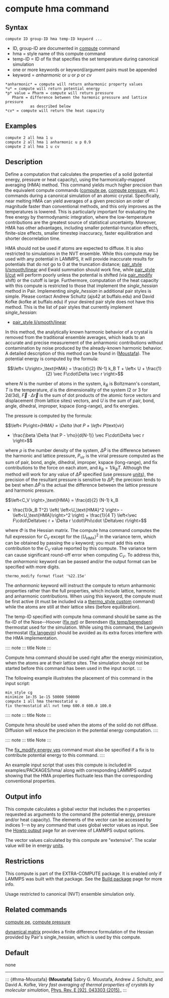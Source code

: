 # compute hma command

## Syntax

``` LAMMPS
compute ID group-ID hma temp-ID keyword ...
```

-   ID, group-ID are documented in [compute](compute) command
-   hma = style name of this compute command
-   temp-ID = ID of fix that specifies the set temperature during
    canonical simulation
-   one or more keywords or keyword/argument pairs must be appended
-   keyword = *anharmonic* or *u* or *p* or *cv*

<!-- -->

    *anharmonic* = compute will return anharmonic property values
    *u* = compute will return potential energy
    *p* value = Pharm = compute will return pressure
       Pharm = difference between the harmonic pressure and lattice pressure
               as described below
    *cv* = compute will return the heat capacity

## Examples

``` LAMMPS
compute 2 all hma 1 u
compute 2 all hma 1 anharmonic u p 0.9
compute 2 all hma 1 u cv
```

## Description

Define a computation that calculates the properties of a solid
(potential energy, pressure or heat capacity), using the
harmonically-mapped averaging (HMA) method. This command yields much
higher precision than the equivalent compute commands ([compute
pe](compute_pe), [compute pressure](compute_pressure), etc.) commands
during a canonical simulation of an atomic crystal. Specifically, near
melting HMA can yield averages of a given precision an order of
magnitude faster than conventional methods, and this only improves as
the temperatures is lowered. This is particularly important for
evaluating the free energy by thermodynamic integration, where the
low-temperature contributions are the greatest source of statistical
uncertainty. Moreover, HMA has other advantages, including smaller
potential-truncation effects, finite-size effects, smaller timestep
inaccuracy, faster equilibration and shorter decorrelation time.

HMA should not be used if atoms are expected to diffuse. It is also
restricted to simulations in the NVT ensemble. While this compute may be
used with any potential in LAMMPS, it will provide inaccurate results
for potentials that do not go to 0 at the truncation distance;
[pair_style lj/smooth/linear](pair_lj_smooth_linear) and Ewald summation
should work fine, while [pair_style lj/cut](pair_lj) will perform poorly
unless the potential is shifted (via [pair_modify](pair_modify) shift)
or the cutoff is large. Furthermore, computation of the heat capacity
with this compute is restricted to those that implement the
*single_hessian* method in Pair. Implementing *single_hessian* in
additional pair styles is simple. Please contact Andrew Schultz (ajs42
at buffalo.edu) and David Kofke (kofke at buffalo.edu) if your desired
pair style does not have this method. This is the list of pair styles
that currently implement *single_hessian*:

-   [pair_style lj/smooth/linear](pair_lj_smooth_linear)

In this method, the analytically known harmonic behavior of a crystal is
removed from the traditional ensemble averages, which leads to an
accurate and precise measurement of the anharmonic contributions without
contamination by noise produced by the already-known harmonic behavior.
A detailed description of this method can be found in
([Moustafa](hma-Moustafa)). The potential energy is computed by the
formula:

$$\left< U\right>_\text{HMA} = \frac{d}{2} (N-1) k_B T  + \left< U + \frac{1}{2} \vec F\cdot\Delta \vec r \right>$$

where $N$ is the number of atoms in the system, $k_B$ is Boltzmann\'s
constant, $T$ is the temperature, $d$ is the dimensionality of the
system (2 or 3 for 2d/3d), $\vec F\cdot\Delta\vec r$ is the sum of dot
products of the atomic force vectors and displacement (from lattice
sites) vectors, and $U$ is the sum of pair, bond, angle, dihedral,
improper, kspace (long-range), and fix energies.

The pressure is computed by the formula:

$$\left< P\right>_{HMA} = \Delta \hat P + \left< P_\text{vir}
+ \frac{\beta \Delta \hat P - \rho}{d(N-1)} \vec F\cdot\Delta \vec r \right>$$

where $\rho$ is the number density of the system, $\Delta \hat P$ is the
difference between the harmonic and lattice pressure, $P_\text{vir}$ is
the virial pressure computed as the sum of pair, bond, angle, dihedral,
improper, kspace (long-range), and fix contributions to the force on
each atom, and $k_B=1/k_B T$. Although the method will work for any
value of $\Delta \hat P$ specified (use pressure [units](units)), the
precision of the resultant pressure is sensitive to $\Delta \hat P$; the
precision tends to be best when $\Delta \hat P$ is the actual the
difference between the lattice pressure and harmonic pressure.

$$\left<C_V \right>_\text{HMA} = \frac{d}{2} (N-1) k_B
 + \frac{1}{k_B T^2} \left( \left<U_\text{HMA}^2 \right>
                      - \left<U_\text{HMA}\right>^2 \right) + \frac{1}{4 T}
\left<\vec F\cdot\Delta\vec r + \Delta r \cdot\Phi\cdot \Delta\vec r\right>$$

where $\Phi$ is the Hessian matrix. The compute hma command computes the
full expression for $C_V$ except for the $\left<U_\text{HMA}\right>^2$
in the variance term, which can be obtained by passing the *u* keyword;
you must add this extra contribution to the $C_V$ value reported by this
compute. The variance term can cause significant round-off error when
computing $C_V$. To address this, the *anharmonic* keyword can be passed
and/or the output format can be specified with more digits.

``` LAMMPS
thermo_modify format float '%22.15e'
```

The *anharmonic* keyword will instruct the compute to return anharmonic
properties rather than the full properties, which include lattice,
harmonic and anharmonic contributions. When using this keyword, the
compute must be first active (it must be included via a [thermo_style
custom](thermo_style) command) while the atoms are still at their
lattice sites (before equilibration).

The temp-ID specified with compute hma command should be same as the
fix-ID of the Nose\--Hoover ([fix nvt](fix_nh)) or Berendsen ([fix
temp/berendsen](fix_temp_berendsen)) thermostat used for the simulation.
While using this command, the Langevin thermostat ([fix
langevin](fix_langevin)) should be avoided as its extra forces interfere
with the HMA implementation.

:::: note
::: title
Note
:::

Compute hma command should be used right after the energy minimization,
when the atoms are at their lattice sites. The simulation should not be
started before this command has been used in the input script.
::::

The following example illustrates the placement of this command in the
input script:

``` LAMMPS
min_style cg
minimize 1e-35 1e-15 50000 500000
compute 1 all hma thermostatid u
fix thermostatid all nvt temp 600.0 600.0 100.0
```

:::: note
::: title
Note
:::

Compute hma should be used when the atoms of the solid do not diffuse.
Diffusion will reduce the precision in the potential energy computation.
::::

:::: note
::: title
Note
:::

The [fix_modify energy yes](fix_modify) command must also be specified
if a fix is to contribute potential energy to this command.
::::

An example input script that uses this compute is included in
examples/PACKAGES/hma/ along with corresponding LAMMPS output showing
that the HMA properties fluctuate less than the corresponding
conventional properties.

## Output info

This compute calculates a global vector that includes the n properties
requested as arguments to the command (the potential energy, pressure
and/or heat capacity). The elements of the vector can be accessed by
indices 1\--n by any command that uses global vector values as input.
See the [Howto output](Howto_output) page for an overview of LAMMPS
output options.

The vector values calculated by this compute are \"extensive\". The
scalar value will be in energy [units](units).

## Restrictions

This compute is part of the EXTRA-COMPUTE package. It is enabled only if
LAMMPS was built with that package. See the [Build
package](Build_package) page for more info.

Usage restricted to canonical (NVT) ensemble simulation only.

## Related commands

[compute pe](compute_pe), [compute pressure](compute_pressure)

[dynamical matrix](dynamical_matrix) provides a finite difference
formulation of the Hessian provided by Pair\'s single_hessian, which is
used by this compute.

## Default

none

------------------------------------------------------------------------

::: {#hma-Moustafa}
**(Moustafa)** Sabry G. Moustafa, Andrew J. Schultz, and David A. Kofke,
*Very fast averaging of thermal properties of crystals by molecular
simulation*, [Phys. Rev. E \[92\], 043303
(2015)](https://link.aps.org/doi/10.1103/PhysRevE.92.043303)\_
:::
